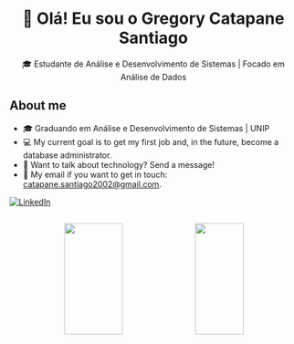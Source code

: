<h1 align="center">👋 Olá! Eu sou o Gregory Catapane Santiago</h1>


<p align="center">
  🎓 Estudante de Análise e Desenvolvimento de Sistemas | Focado em Análise de Dados  
</p>


## About me

- 🎓 Graduando em Análise e Desenvolvimento de Sistemas | UNIP
- 💻 My current goal is to get my first job and, in the future, become a database administrator.
- 💭 Want to talk about technology? Send a message!
- 📧 My email if you want to get in touch: catapane.santiago2002@gmail.com.


[![LinkedIn](https://img.shields.io/badge/linkedin-%230077B5.svg?style=for-the-badge&logo=linkedin&logoColor=white)](https://www.linkedin.com/in/gregorycatapane/)

##

<div align='center'>
   <img width="45%" height="195px" src="https://github-readme-stats.vercel.app/api?username=osantiagoo02&show_icons=true&count_private=true&title_color=80F7D4&icon_color=9d00ff&text_color=c9d1d9&bg_color=0d1117&border_color=fff0" />
   <img width="41%" height="195px" src="https://github-readme-stats.vercel.app/api/top-langs/?username=osantiagoo02&layout=compact&title_color=80F7D4&text_color=fff&bg_color=0d1117&border_color=fff0" />
<div align='center'>
